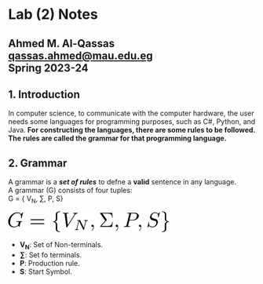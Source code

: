 # Lab (2) Notes
Ahmed M. Al-Qassas  
[qassas.ahmed@mau.edu.eg](qassas.ahmed@mau.edu.eg)  
Spring 2023-24
---
## 1. Introduction
In computer science, to communicate with the computer hardware, the user needs some languages for programming purposes, such as C#, Python, and Java. **For constructing the languages, there are some rules to be followed. The rules are called the
grammar for that programming language.**

## 2. Grammar
A grammar is a _**set of rules**_ to defne a **valid** sentence in any language.  
A grammar (G) consists of four tuples:  
G = { V<sub>N</sub>, ∑, P, S}

![](figs/img.png "A grammar (G) consists of four tuples")
* **V<sub>N</sub>**: Set of Non-terminals.
* **∑**: Set fo terminals.
*  **P**: Production rule.
* **S**: Start Symbol.

